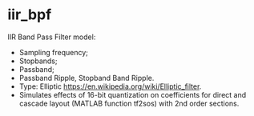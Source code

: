 # iir_bpf
 
IIR Band Pass Filter model:
* Sampling frequency;
* Stopbands;
* Passband;
* Passband Ripple, Stopband Band Ripple.
* Type: Elliptic https://en.wikipedia.org/wiki/Elliptic_filter.
* Simulates effects of 16-bit quantization on coefficients for direct and cascade layout (MATLAB function tf2sos) with 2nd order sections. 
